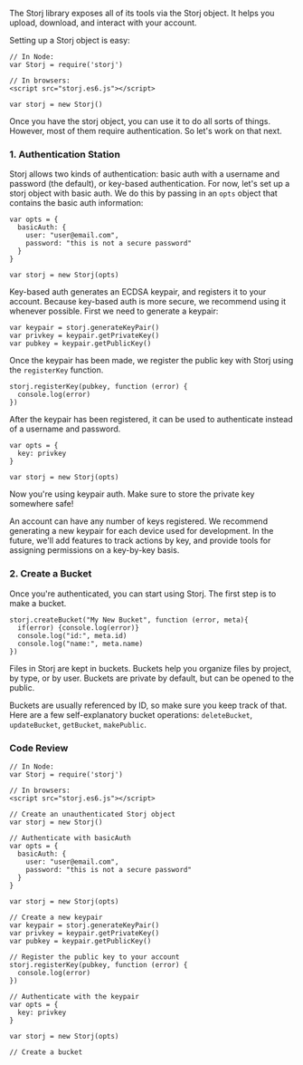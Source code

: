 The Storj library exposes all of its tools via the Storj object. It helps you
upload, download, and interact with your account.

Setting up a Storj object is easy:

```
// In Node:
var Storj = require('storj')

// In browsers:
<script src="storj.es6.js"></script>

var storj = new Storj()
```

Once you have the storj object, you can use it to do all sorts of things.
However, most of them require authentication. So let's work on that next.

### 1. Authentication Station

Storj allows two kinds of authentication: basic auth with a username and
password (the default), or key-based authentication. For now, let's set up a
storj object with basic auth. We do this by passing in an `opts` object that
contains the basic auth information:

```
var opts = {
  basicAuth: {
    user: "user@email.com",
    password: "this is not a secure password"
  }
}

var storj = new Storj(opts)
```

Key-based auth generates an ECDSA keypair, and registers it to your account.
Because key-based auth is more secure, we recommend using it whenever possible.
First we need to generate a keypair:


```
var keypair = storj.generateKeyPair()
var privkey = keypair.getPrivateKey()
var pubkey = keypair.getPublicKey()
```

Once the keypair has been made, we register the public key with Storj using the
`registerKey` function.

```
storj.registerKey(pubkey, function (error) {
  console.log(error)
})
```

After the keypair has been registered, it can be used to authenticate instead
of a username and password.

```
var opts = {
  key: privkey
}

var storj = new Storj(opts)
```

Now you're using keypair auth. Make sure to store the private key somewhere
safe!

An account can have any number of keys registered. We recommend generating a
new keypair for each device used for development. In the future, we'll add
features to track actions by key, and provide tools for assigning permissions
on a key-by-key basis.

### 2. Create a Bucket
Once you're authenticated, you can start using Storj. The first step is to make
a bucket.

```
storj.createBucket("My New Bucket", function (error, meta){
  if(error) {console.log(error)}
  console.log("id:", meta.id)
  console.log("name:", meta.name)
})
```

Files in Storj are kept in buckets. Buckets help you organize files by project,
by type, or by user. Buckets are private by default, but can be opened to the
public.

Buckets are usually referenced by ID, so make sure you keep track of that. Here
are a few self-explanatory bucket operations: `deleteBucket`, `updateBucket`,
`getBucket`, `makePublic`.

### Code Review

```
// In Node:
var Storj = require('storj')

// In browsers:
<script src="storj.es6.js"></script>

// Create an unauthenticated Storj object
var storj = new Storj()

// Authenticate with basicAuth
var opts = {
  basicAuth: {
    user: "user@email.com",
    password: "this is not a secure password"
  }
}

var storj = new Storj(opts)

// Create a new keypair
var keypair = storj.generateKeyPair()
var privkey = keypair.getPrivateKey()
var pubkey = keypair.getPublicKey()

// Register the public key to your account
storj.registerKey(pubkey, function (error) {
  console.log(error)
})

// Authenticate with the keypair
var opts = {
  key: privkey
}

var storj = new Storj(opts)

// Create a bucket
```
